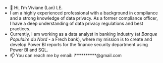 - 👋 Hi, I’m Viviane (Lan) LE. 
- I am a highly experienced professional with a background in compliance and a strong knowledge of data privacy. As a former compliance officer, I have a deep understanding of data privacy regulations and best practices. 
- Currently, I am working as a data analyst in banking industry (at _Banque Populaire du Nord_ - a Frech bank), where my mission is to create and develop Power BI reports for the finance security department using Power BI and SQL.
- 📫 You can reach me by email: l**********@gmail.com 

<!---
vivi-le/vivi-le is a ✨ special ✨ repository because its `README.md` (this file) appears on your GitHub profile.
You can click the Preview link to take a look at your changes.
--->
